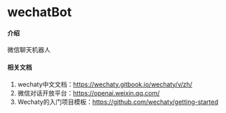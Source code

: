 # wechatBot

#### 介绍
微信聊天机器人


#### 相关文档

1.  wechaty中文文档：https://wechaty.gitbook.io/wechaty/v/zh/
2.  微信对话开放平台：https://openai.weixin.qq.com/
3.  Wechaty的入门项目模板：https://github.com/wechaty/getting-started
